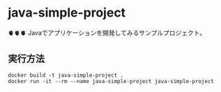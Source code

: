 # java-simple-project

🫀🫀🫀 Javaでアプリケーションを開発してみるサンプルプロジェクト。  

## 実行方法

```shell
docker build -t java-simple-project .
docker run -it --rm --name java-simple-project java-simple-project
```
